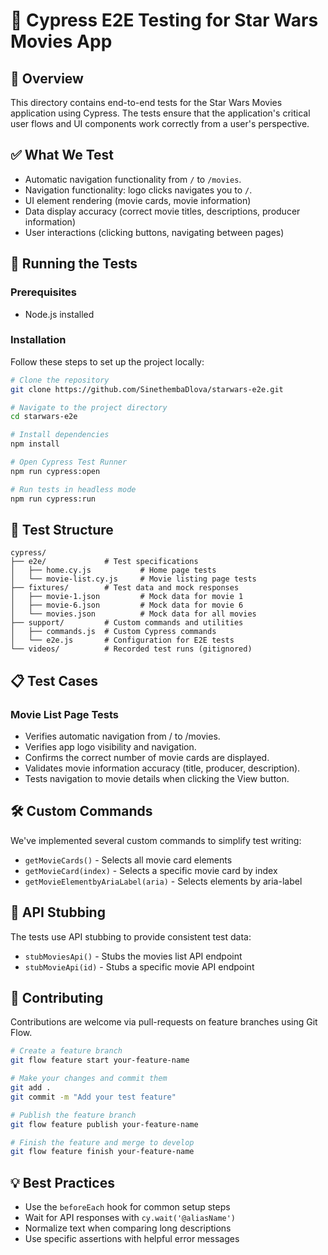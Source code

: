 # 🧪 Cypress E2E Testing for Star Wars Movies App

## 📖 Overview
This directory contains end-to-end tests for the Star Wars Movies application using Cypress. The tests ensure that the application's critical user flows and UI components work correctly from a user's perspective.

## ✅ What We Test
- Automatic navigation functionality from `/` to `/movies`.
- Navigation functionality: logo clicks navigates you to `/`.
- UI element rendering (movie cards, movie information)
- Data display accuracy (correct movie titles, descriptions, producer information)
- User interactions (clicking buttons, navigating between pages)

## 🚀 Running the Tests

### Prerequisites
- Node.js installed

### Installation
Follow these steps to set up the project locally:

```bash
# Clone the repository
git clone https://github.com/SinethembaDlova/starwars-e2e.git

# Navigate to the project directory
cd starwars-e2e

# Install dependencies
npm install

# Open Cypress Test Runner
npm run cypress:open

# Run tests in headless mode
npm run cypress:run
```

## 📁 Test Structure

```
cypress/
├── e2e/             # Test specifications
│   ├── home.cy.js           # Home page tests
│   └── movie-list.cy.js     # Movie listing page tests
├── fixtures/        # Test data and mock responses
│   ├── movie-1.json         # Mock data for movie 1
│   ├── movie-6.json         # Mock data for movie 6
│   └── movies.json          # Mock data for all movies
├── support/         # Custom commands and utilities
│   ├── commands.js  # Custom Cypress commands
│   └── e2e.js       # Configuration for E2E tests
└── videos/          # Recorded test runs (gitignored)
```

## 📋 Test Cases

### Movie List Page Tests
- Verifies automatic navigation from / to /movies.
- Verifies app logo visibility and navigation.
- Confirms the correct number of movie cards are displayed.
- Validates movie information accuracy (title, producer, description).
- Tests navigation to movie details when clicking the View button.

## 🛠️ Custom Commands

We've implemented several custom commands to simplify test writing:

- `getMovieCards()` - Selects all movie card elements
- `getMovieCard(index)` - Selects a specific movie card by index
- `getMovieElementbyAriaLabel(aria)` - Selects elements by aria-label

## 🔄 API Stubbing

The tests use API stubbing to provide consistent test data:
- `stubMoviesApi()` - Stubs the movies list API endpoint
- `stubMovieApi(id)` - Stubs a specific movie API endpoint

## 🤝 Contributing

Contributions are welcome via pull-requests on feature branches using Git Flow.

```bash
# Create a feature branch
git flow feature start your-feature-name

# Make your changes and commit them
git add .
git commit -m "Add your test feature"

# Publish the feature branch
git flow feature publish your-feature-name

# Finish the feature and merge to develop
git flow feature finish your-feature-name
```

## 💡 Best Practices

- Use the `beforeEach` hook for common setup steps
- Wait for API responses with `cy.wait('@aliasName')`
- Normalize text when comparing long descriptions
- Use specific assertions with helpful error messages